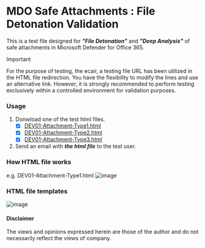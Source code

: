 # MDO Safe Attachments : File Detonation Validation
This is a test file designed for ***"File Detonation"*** and ***"Deep Analysis"*** of safe attachments in Microsoft Defender for Office 365.

> [!Important]
> For the purpose of testing, the ecair, a testing file URL has been utilized in the HTML file redirection. You have the flexibility to modify the lines and use an alternative link. However, it is strongly recommended to perform testing exclusively within a controlled environment for validation purposes.

### Usage 
1. Donwload one of the test html files.
   - [x] [DEV01-Attachment-Type1.html](https://github.com/LearningKijo/ResearchDev/blob/main/DEV/DEV01-MDO-FileDetonation/DEV01-Attachment-Type1.html)
   - [x] [DEV01-Attachment-Type2.html](https://github.com/LearningKijo/ResearchDev/blob/main/DEV/DEV01-MDO-FileDetonation/DEV01-Attachment-Type2.html)
   - [x] [DEV01-Attachment-Type3.html](https://github.com/LearningKijo/ResearchDev/blob/main/DEV/DEV01-MDO-FileDetonation/DEV01-Attachment-Type3.html)
 
2. Send an email with ***the html file*** to the test user.

### How HTML file works
e.g. DEV01-Attachment-Type1.html
![image](https://github.com/LearningKijo/ResearchDev/assets/120234772/d4a08f23-193d-4073-a06d-47dcb194468f)

### HTML file templates
![image](https://github.com/LearningKijo/ResearchDev/assets/120234772/aeb12d13-b91e-476b-b168-dcd30f8ae6d5)

#### Disclaimer
The views and opinions expressed herein are those of the author and do not necessarily reflect the views of company.

